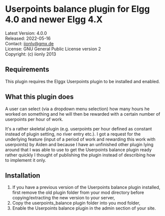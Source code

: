 Userpoints balance plugin for Elgg 4.0 and newer Elgg 4.X
=========================================================

Latest Version: 4.0.0  
Released: 2022-05-16  
Contact: iionly@gmx.de  
License: GNU General Public License version 2  
Copyright: (c) iionly 2013


Requirements
------------

This plugin requires the Elggx Userpoints plugin to be installed and enabled.


What this plugin does
---------------------

A user can select (via a dropdown menu selection) how many hours he worked on something and he will then be rewarded with a certain number of userpoints per hour of work.

It's a rather skeletal plugin (e.g. userpoints per hour defined as constant instead of plugin setting, no river entry etc.). I got a request for the underlying feature (input of a period of work and rewarding this work with userpoints) by Aiden and because I have an unfinished other plugin lying around that I was able to use to get the Userpoints balance plugin ready rather quickly I thought of publishing the plugin instead of describing how to implement it only.


Installation
------------

1. If you have a previous version of the Userpoints balance plugin installed, first remove the old plugin folder from your mod directory before copying/extracting the new version to your server,
1. Copy the userpoints_balance plugin folder into you mod folder,
2. Enable the Userpoints balance plugin in the admin section of your site.
